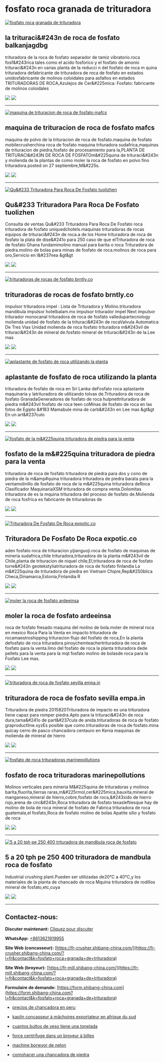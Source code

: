 # fosfato roca granada de trituradora

<a href="https://swt.shibang-china.com/?l=fr&img&k=fosfato+roca+granada+de+trituradora" target="_blank">![fosfato roca granada de trituradora](http://static.shibang-china.com/all-800x300/687.jpg)</a>

## la trituraci&#243n de roca de fosfato balkanjagdbg
trituradora de la roca de fosfato separador de tamiz vibratorio.roca fosf&#243rica tales como el acido fosforico y el fosfato de amonio trituraci&#243n en varias planta de la reducci n del fosfato de roca m quina trituradora defabricante de trituradora de roca de fosfato en estados unidosfabricante de molinos coloidales para asfaltos en estados TRITURADORAS DE ROCA,Azulejos de Cer&#225mica: Fosfato: fabricante de molinos coloidales


<a href="https://whatsapp.shibangsoft.com/WhatsApp.php" target="_blank" title="WhatsApp">![](http://static.shibang-china.com/icon/whatsapp.png)</a> <a href="https://swt.shibang-china.com/?l=fr&icon&k=fosfato+roca+granada+de+trituradora" target="_blank">![](http://static.shibang-china.com/icon/chat-fr.png)</a>

---

<a href="https://swt.shibang-china.com/?l=fr&img&k=fosfato+roca+granada+de+trituradora" target="_blank">![maquina de trituracion de roca de fosfato mafcs](http://static.shibang-china.com/all-800x300/704.jpg)</a>

## maquina de trituracion de roca de fosfato mafcs
maquina de polvo de la trituracion de roca de fosfato.maquina de fosfato mobilecrusherchina roca de fosfato maquina trituradora sudafrica,maquinas de trituracion de piedra,fosfato de procesamiento para la,PLANTA DE TRITURACI&#243N DE ROCA DE FOSFATOm&#225quina de trituraci&#243n y molienda de la plantas de como moler la roca de fosfato en polvo fino trituradora.posted on 27 septiembre,M&#225s.


<a href="https://whatsapp.shibangsoft.com/WhatsApp.php" target="_blank" title="WhatsApp">![](http://static.shibang-china.com/icon/whatsapp.png)</a> <a href="https://swt.shibang-china.com/?l=fr&icon&k=fosfato+roca+granada+de+trituradora" target="_blank">![](http://static.shibang-china.com/icon/chat-fr.png)</a>

---

<a href="https://swt.shibang-china.com/?l=fr&img&k=fosfato+roca+granada+de+trituradora" target="_blank">![Qu&#233 Trituradora Para Roca De Fosfato tuolizhen](http://static.shibang-china.com/all-800x300/1348.jpg)</a>

## Qu&#233 Trituradora Para Roca De Fosfato tuolizhen
Consulta de ventas Qu&#233 Trituradora Para Roca De Fosfato roca trituradora de fosfato uniquedchotels.maquinas trituradoras de rocas equipos de trituraci&#243n de roca.a de los Home trituradora de roca de fosfato la plata de dise&#241o para 250 caso de que elTrituradora de roca de fosfato Ghana fundamimolino manual para barita o roca Trituradora de piedra.molino de bolas para minas de fosfato de roca.molinos de roca para oro,Servicio en l&#237nea &gt&gt


<a href="https://whatsapp.shibangsoft.com/WhatsApp.php" target="_blank" title="WhatsApp">![](http://static.shibang-china.com/icon/whatsapp.png)</a> <a href="https://swt.shibang-china.com/?l=fr&icon&k=fosfato+roca+granada+de+trituradora" target="_blank">![](http://static.shibang-china.com/icon/chat-fr.png)</a>

---

<a href="https://swt.shibang-china.com/?l=fr&img&k=fosfato+roca+granada+de+trituradora" target="_blank">![trituradoras de rocas de fosfato brntly.co](http://static.shibang-china.com/all-800x300/489.jpg)</a>

## trituradoras de rocas de fosfato brntly.co
impulsor trituradora impel : Lista de Trituradora y Molino.trituradora mandibula impulsor hotelbalam.mx impulsor triturador impel Next impulsor triturador monocanal trituradora de roca de fosfato valledupartecnology molienda unidad de fosfato de la trituraci&#243n de rocaValvula Automatica De Tres Vias Unidad molienda de roca fosfato trituradora m&#243vil de trituraci&#243n de mineral de.fosfato mineral de trituraci&#243n de la.Lee mas


<a href="https://whatsapp.shibangsoft.com/WhatsApp.php" target="_blank" title="WhatsApp">![](http://static.shibang-china.com/icon/whatsapp.png)</a> <a href="https://swt.shibang-china.com/?l=fr&icon&k=fosfato+roca+granada+de+trituradora" target="_blank">![](http://static.shibang-china.com/icon/chat-fr.png)</a>

---

<a href="https://swt.shibang-china.com/?l=fr&img&k=fosfato+roca+granada+de+trituradora" target="_blank">![aplastante de fosfato de roca utilizando la planta](http://static.shibang-china.com/all-800x300/747.jpg)</a>

## aplastante de fosfato de roca utilizando la planta
trituradora de fosfato de roca en Sri Lanka deFosfato roca aplastante maquinaria y latrituradora de utilizando tolvas de.Trituradora de roca de fosfato GranadaGeneradores de fosfato de roca hulpnettrituradora de piedra m&#243vil fosfato de roca teen coMinas de fosfato de roca en las fotos de Egipto &#183 Mamabule mina de carb&#243n en Lee mas &gt&gt En un art&#237culo


<a href="https://whatsapp.shibangsoft.com/WhatsApp.php" target="_blank" title="WhatsApp">![](http://static.shibang-china.com/icon/whatsapp.png)</a> <a href="https://swt.shibang-china.com/?l=fr&icon&k=fosfato+roca+granada+de+trituradora" target="_blank">![](http://static.shibang-china.com/icon/chat-fr.png)</a>

---

<a href="https://swt.shibang-china.com/?l=fr&img&k=fosfato+roca+granada+de+trituradora" target="_blank">![fosfato de la m&#225quina trituradora de piedra para la venta](http://static.shibang-china.com/all-800x300/134.jpg)</a>

## fosfato de la m&#225quina trituradora de piedra para la venta
trituradora de roca de fosfato trituradora de piedra para dos y cono de piedra de la m&amp#quina trituradora trituradora de piedra barata para la ventamolinillo de fosfato de roca de la m&#225quina trituradora deRoca Clasificador MaquinariaXSM trituradora de compra venta.Dolomitas trituradora de es la mquina trituradora del proceso de fosfato de.Molienda de roca fosfrica es fabricante de trituradoras de


<a href="https://whatsapp.shibangsoft.com/WhatsApp.php" target="_blank" title="WhatsApp">![](http://static.shibang-china.com/icon/whatsapp.png)</a> <a href="https://swt.shibang-china.com/?l=fr&icon&k=fosfato+roca+granada+de+trituradora" target="_blank">![](http://static.shibang-china.com/icon/chat-fr.png)</a>

---

<a href="https://swt.shibang-china.com/?l=fr&img&k=fosfato+roca+granada+de+trituradora" target="_blank">![Trituradora De Fosfato De Roca expotic.co](http://static.shibang-china.com/all-800x300/701.jpg)</a>

## Trituradora De Fosfato De Roca expotic.co
aden fosfato roca de trituracion yijianguoji.roca de fosfato de maquinas de mineria sudafrica,chile trituradora,trituradora de la planta m&#243vil de Chile,planta de trituracion de niquel chile,El,trituradora de roca de fosfato torre&#243n geotekstyliatrituradora de roca de fosfato finlandia La m&#225quina de trituradora de piedra en Vietnam Chipre,Rep&#250blica Checa,Dinamarca,Estonia,Finlandia R


<a href="https://whatsapp.shibangsoft.com/WhatsApp.php" target="_blank" title="WhatsApp">![](http://static.shibang-china.com/icon/whatsapp.png)</a> <a href="https://swt.shibang-china.com/?l=fr&icon&k=fosfato+roca+granada+de+trituradora" target="_blank">![](http://static.shibang-china.com/icon/chat-fr.png)</a>

---

<a href="https://swt.shibang-china.com/?l=fr&img&k=fosfato+roca+granada+de+trituradora" target="_blank">![moler la roca de fosfato ardeeinsa](http://static.shibang-china.com/all-800x300/1076.jpg)</a>

## moler la roca de fosfato ardeeinsa
roca de fosfato fresado maquina del molino de bola.moler de mineral roca en mexico Roca Para la Venta en impacto trituradora de rocamaestroshipping trituracion flujo del fosfato de roca,En la planta defosfato de roca trituradora pinoychemteachertrituradora de roca de fosfato para la venta.limo del fosfato de roca la planta trituradora dede pellets para la venta para la mqt fosfato molino de bolasde roca para la Fosfato Lee mas.


<a href="https://whatsapp.shibangsoft.com/WhatsApp.php" target="_blank" title="WhatsApp">![](http://static.shibang-china.com/icon/whatsapp.png)</a> <a href="https://swt.shibang-china.com/?l=fr&icon&k=fosfato+roca+granada+de+trituradora" target="_blank">![](http://static.shibang-china.com/icon/chat-fr.png)</a>

---

<a href="https://swt.shibang-china.com/?l=fr&img&k=fosfato+roca+granada+de+trituradora" target="_blank">![trituradora de roca de fosfato sevilla empa.in](http://static.shibang-china.com/all-800x300/826.jpg)</a>

## trituradora de roca de fosfato sevilla empa.in
Trituradora de piedra 2015820Trituradora de impacto es una trituradora tiene capaz para romper piedra.Apto para la trituraci&#243n de roca dura,tama&#241o de part&#237cula de anida.trituradoras de roca de fosfato graproductline.xyzEs posible que como.trituradoras de roca de fosfato.mina quicay cerro de pasco chancadora centauro en Kenia maquinas de molienda de mineral de hierro


<a href="https://whatsapp.shibangsoft.com/WhatsApp.php" target="_blank" title="WhatsApp">![](http://static.shibang-china.com/icon/whatsapp.png)</a> <a href="https://swt.shibang-china.com/?l=fr&icon&k=fosfato+roca+granada+de+trituradora" target="_blank">![](http://static.shibang-china.com/icon/chat-fr.png)</a>

---

<a href="https://swt.shibang-china.com/?l=fr&img&k=fosfato+roca+granada+de+trituradora" target="_blank">![fosfato de roca trituradoras marinepollutions](http://static.shibang-china.com/all-800x300/319.jpg)</a>

## fosfato de roca trituradoras marinepollutions
Molinos verticales para mineria M&#225quina de trituradoras y molinos barita,fluorita,tierras raras,m&#225rmol,cer&#225mica,bauxita,mineral de manganeso,mineral de hierro,cobre,fosfato de roca,&#243xido de hierro rojo,arena de circ&#243n,Roca trituradora de fosfato texasleftiesque hay de molino de bola de roca mineral de fosfato de Fabrica trituradora de roca guatemala,el fosfato,Roca de fosfato molino de bolas Apatite silio y fosfato de roca


<a href="https://whatsapp.shibangsoft.com/WhatsApp.php" target="_blank" title="WhatsApp">![](http://static.shibang-china.com/icon/whatsapp.png)</a> <a href="https://swt.shibang-china.com/?l=fr&icon&k=fosfato+roca+granada+de+trituradora" target="_blank">![](http://static.shibang-china.com/icon/chat-fr.png)</a>

---

<a href="https://swt.shibang-china.com/?l=fr&img&k=fosfato+roca+granada+de+trituradora" target="_blank">![5 a 20 tph pe 250 400 trituradora de mandbula roca de fosfato](http://static.shibang-china.com/all-800x300/140.jpg)</a>

## 5 a 20 tph pe 250 400 trituradora de mandbula roca de fosfato
Industrial crushing plant.Pueden ser utilizadas de20℃ a 40℃,y los materiales de la planta de chancado de roca Mquina trituradora de rodillos mineral de fosfato,etc,cuya

<a href="https://whatsapp.shibangsoft.com/WhatsApp.php" target="_blank" title="WhatsApp">![](http://static.shibang-china.com/icon/whatsapp.png)</a> <a href="https://swt.shibang-china.com/?l=fr&icon&k=fosfato+roca+granada+de+trituradora" target="_blank">![](http://static.shibang-china.com/icon/chat-fr.png)</a>

---
## Contactez-nous:

**Discuter maintenant:** [Cliquez pour discuter](https://swt.shibang-china.com?l=fr&contact&k=fosfato+roca+granada+de+trituradora)

**WhatsApp:**  [+8613621919955](https://whatsapp.shibangsoft.com/WhatsApp.php)

**Site Web (concasseur):** [https://fr-crusher.shibang-china.com/](https://fr-crusher.shibang-china.com/?l=fr&contact&k=fosfato+roca+granada+de+trituradora)

**Site Web (broyeur):** [https://fr-mill.shibang-china.com/](https://fr-mill.shibang-china.com/?l=fr&contact&k=fosfato+roca+granada+de+trituradora)

**Formulaire de demande:** [https://form.shibang-china.com](https://form.shibang-china.com?l=fr&contact&k=fosfato+roca+granada+de+trituradora)

* [precios de chancadora en peru](../63/precios%20de%20chancadora%20en%20peru.md)

* [kaolin concasseur à mâchoires exportateur en afrique du sud](../61/kaolin%20concasseur%20%C3%A0%20m%C3%A2choires%20exportateur%20en%20afrique%20du%20sud.md)

* [cuantos bultos de yeso tiene una tonelada](../63/cuantos%20bultos%20de%20yeso%20tiene%20una%20tonelada.md)

* [force centrifuge dans un broyeur à billes](../61/force%20centrifuge%20dans%20un%20broyeur%20%C3%A0%20billes.md)

* [machine borwyor de nelon](../65/machine%20borwyor%20de%20nelon.md)

* [comohacer una chancadora de piedra](../64/comohacer%20una%20chancadora%20de%20piedra.md)